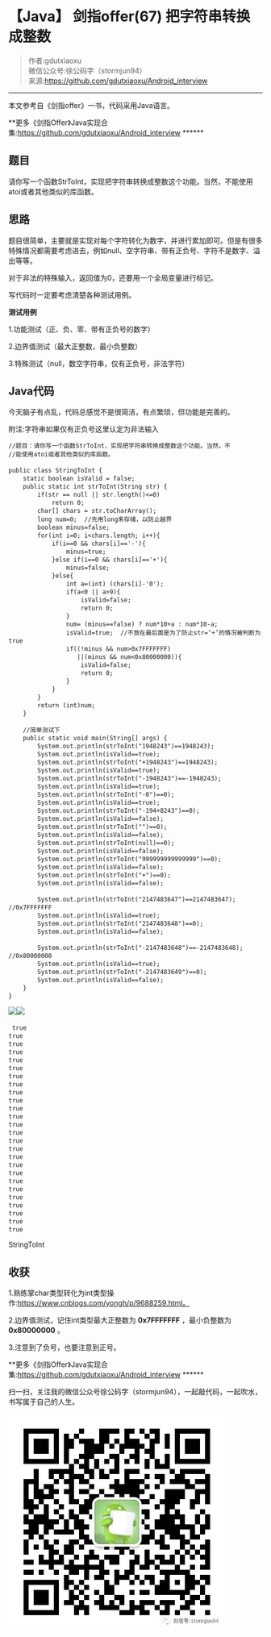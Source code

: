 # 【Java】 剑指offer(67) 把字符串转换成整数  
  
> 作者:gdutxiaoxu<br/> 微信公众号:徐公码字（stormjun94）<br/>来源:https://github.com/gdutxiaoxu/Android_interview

****

本文参考自《剑指offer》一书，代码采用Java语言。

**更多《剑指Offer》Java实现合集:https://github.com/gdutxiaoxu/Android_interview ******

## 题目

请你写一个函数StrToInt，实现把字符串转换成整数这个功能。当然，不能使用atoi或者其他类似的库函数。

## 思路

题目很简单，主要就是实现对每个字符转化为数字，并进行累加即可。但是有很多特殊情况都需要考虑进去，例如null、空字符串、带有正负号、字符不是数字、溢出等等。

对于非法的特殊输入，返回值为0，还要用一个全局变量进行标记。

写代码时一定要考虑清楚各种测试用例。

**测试用例**

1.功能测试（正、负、零、带有正负号的数字）

2.边界值测试（最大正整数，最小负整数）

3.特殊测试（null，数空字符串，仅有正负号，非法字符）

## **Java代码**

今天脑子有点乱，代码总感觉不是很简洁，有点繁琐，但功能是完善的。

附注:字符串如果仅有正负号这里认定为非法输入

    
    
    //题目：请你写一个函数StrToInt，实现把字符串转换成整数这个功能。当然，不
    //能使用atoi或者其他类似的库函数。
    
    public class StringToInt {
        static boolean isValid = false;
        public static int strToInt(String str) {
            if(str == null || str.length()<=0)
                return 0;
            char[] chars = str.toCharArray();
            long num=0;  //先用long来存储，以防止越界
            boolean minus=false;
            for(int i=0; i<chars.length; i++){
                if(i==0 && chars[i]=='-'){
                    minus=true;
                }else if(i==0 && chars[i]=='+'){
                    minus=false;
                }else{
                    int a=(int) (chars[i]-'0');
                    if(a<0 || a>9){
                        isValid=false;
                        return 0;
                    }
                    num= (minus==false) ? num*10+a : num*10-a;
                    isValid=true;  //不放在最后面是为了防止str=‘+’的情况被判断为true
                    if((!minus && num>0x7FFFFFFF)
                       ||(minus && num<0x80000000)){
                        isValid=false;
                        return 0;
                    }
                }
            }
            return (int)num;
        }
        
        //简单测试下
        public static void main(String[] args) {
    		System.out.println(strToInt("1948243")==1948243);
    		System.out.println(isValid==true);
    		System.out.println(strToInt("+1948243")==1948243);
    		System.out.println(isValid==true);
    		System.out.println(strToInt("-1948243")==-1948243);
    		System.out.println(isValid==true);
    		System.out.println(strToInt("-0")==0);
    		System.out.println(isValid==true);
    		System.out.println(strToInt("-194+8243")==0);
    		System.out.println(isValid==false);
    		System.out.println(strToInt("")==0);
    		System.out.println(isValid==false);
    		System.out.println(strToInt(null)==0);
    		System.out.println(isValid==false);
    		System.out.println(strToInt("999999999999999")==0);
    		System.out.println(isValid==false);
    		System.out.println(strToInt("+")==0);
    		System.out.println(isValid==false);
    		
    		System.out.println(strToInt("2147483647")==2147483647); //0x7FFFFFFF
    		System.out.println(isValid==true);
    		System.out.println(strToInt("2147483648")==0);
    		System.out.println(isValid==false);
    		
    		System.out.println(strToInt("-2147483648")==-2147483648); //0x80000000
    		System.out.println(isValid==true);
    		System.out.println(strToInt("-2147483649")==0);
    		System.out.println(isValid==false);
    	}
    }
    

![](https://images.cnblogs.com/OutliningIndicators/ContractedBlock.gif)![](https://images.cnblogs.com/OutliningIndicators/ExpandedBlockStart.gif)

    
    
     true
    true
    true
    true
    true
    true
    true
    true
    true
    true
    true
    true
    true
    true
    true
    true
    true
    true
    true
    true
    true
    true
    true
    true
    true
    true

StringToInt

## **收获**

1.熟练掌char类型转化为int类型操作:https://www.cnblogs.com/yongh/p/9688259.html。

2.边界值测试，记住int类型最大正整数为 **0x7FFFFFFF** ，最小负整数为 **0x80000000** 。

3.注意到了负号，也要注意到正号。

**更多《剑指Offer》Java实现合集:https://github.com/gdutxiaoxu/Android_interview ******

扫一扫，关注我的微信公众号徐公码字（stormjun94），一起敲代码，一起吹水，书写属于自己的人生。

![](https://raw.githubusercontent.com/gdutxiaoxu/blog_pic/master/offer/20200722234908.png)